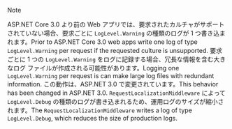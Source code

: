 > [!NOTE]
> <span data-ttu-id="b3e3c-101">ASP.NET Core 3.0 より前の Web アプリでは、要求されたカルチャがサポートされていない場合、要求ごとに `LogLevel.Warning` の種類のログが 1 つ書き込まれます。</span><span class="sxs-lookup"><span data-stu-id="b3e3c-101">Prior to ASP.NET Core 3.0 web apps write one log of type `LogLevel.Warning` per request if the requested culture is unsupported.</span></span> <span data-ttu-id="b3e3c-102">要求ごとに 1 つの `LogLevel.Warning` をログに記録する場合、冗長な情報を含む大きなログ ファイルが作成される可能性があります。</span><span class="sxs-lookup"><span data-stu-id="b3e3c-102">Logging one `LogLevel.Warning` per request is can make large log files with redundant information.</span></span> <span data-ttu-id="b3e3c-103">この動作は、ASP.NET 3.0 で変更されています。</span><span class="sxs-lookup"><span data-stu-id="b3e3c-103">This behavior has been changed in ASP.NET 3.0.</span></span> <span data-ttu-id="b3e3c-104">`RequestLocalizationMiddleware` によって `LogLevel.Debug` の種類のログが書き込まれるため、運用ログのサイズが縮小されます。</span><span class="sxs-lookup"><span data-stu-id="b3e3c-104">The `RequestLocalizationMiddleware` writes a log of type `LogLevel.Debug`, which reduces the size of production logs.</span></span>